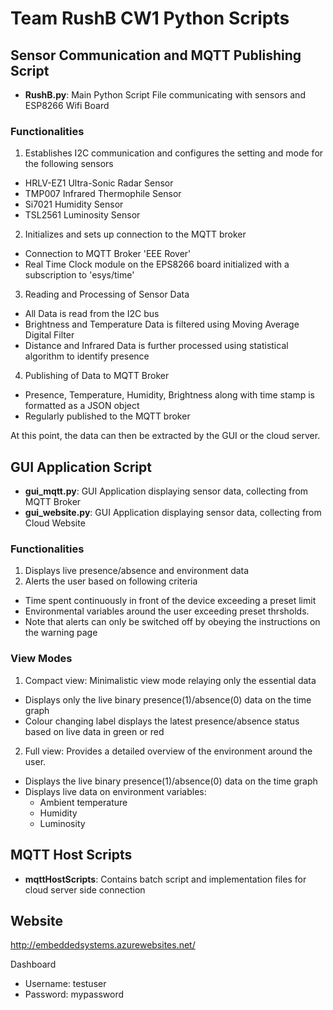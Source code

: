 # Team RushB CW1 Python Scripts

## Sensor Communication and MQTT Publishing Script

- **RushB.py**: Main Python Script File communicating with sensors and ESP8266 Wifi Board 

### Functionalities 

1. Establishes I2C communication and configures the setting and mode for the following sensors 
 + HRLV-EZ1 Ultra-Sonic Radar Sensor
 + TMP007 Infrared Thermophile Sensor
 + Si7021 Humidity Sensor
 + TSL2561 Luminosity Sensor

2. Initializes and sets up connection to the MQTT broker 
 + Connection to MQTT Broker 'EEE Rover'
 + Real Time Clock module on the EPS8266 board initialized with a subscription to 'esys/time'

3. Reading and Processing of Sensor Data 
 + All Data is read from the I2C bus 
 + Brightness and Temperature Data is filtered using Moving Average Digital Filter 
 + Distance and Infrared Data is further processed using statistical algorithm to identify presence

4. Publishing of Data to MQTT Broker
 + Presence, Temperature, Humidity, Brightness along with time stamp is formatted as a JSON object
 + Regularly published to the MQTT broker

At this point, the data can then be extracted by the GUI or the cloud server. 

## GUI Application Script

- **gui_mqtt.py**: GUI Application displaying sensor data, collecting from MQTT Broker 
- **gui_website.py**: GUI Application displaying sensor data, collecting from Cloud Website

### Functionalities

1. Displays live presence/absence and environment data
2. Alerts the user based on following criteria
 + Time spent continuously in front of the device exceeding a preset limit
 + Environmental variables around the user exceeding preset thrsholds.
 + Note that alerts can only be switched off by obeying the instructions on the warning page
 
### View Modes

1. Compact view: Minimalistic view mode relaying only the essential data
 + Displays only the live binary presence(1)/absence(0) data on the time graph 
 + Colour changing label displays the latest presence/absence status based on live data in green or red
2. Full view: Provides a detailed overview of the environment around the user.
 + Displays the live binary presence(1)/absence(0) data on the time graph
 + Displays live data on environment variables:
    + Ambient temperature
     + Humidity
      + Luminosity

## MQTT Host Scripts

- **mqttHostScripts**: Contains batch script and implementation files for cloud server side connection

## Website 

http://embeddedsystems.azurewebsites.net/

Dashboard 
+ Username: testuser
+ Password: mypassword
